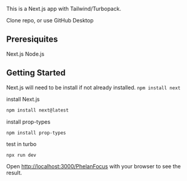 This is a Next.js app with Tailwind/Turbopack.

Clone repo, or use GitHub Desktop
## Preresiquites
Next.js
Node.js

## Getting Started
Next.js will need to be install if not already installed.
```npm install next```

install Next.js
```bash
npm install next@latest
```
install prop-types
```
npm install prop-types
```

test in turbo
```bash
npx run dev
```

Open [http://localhost:3000/PhelanFocus](http://localhost:3000/PhelanFocus) with your browser to see the result.


